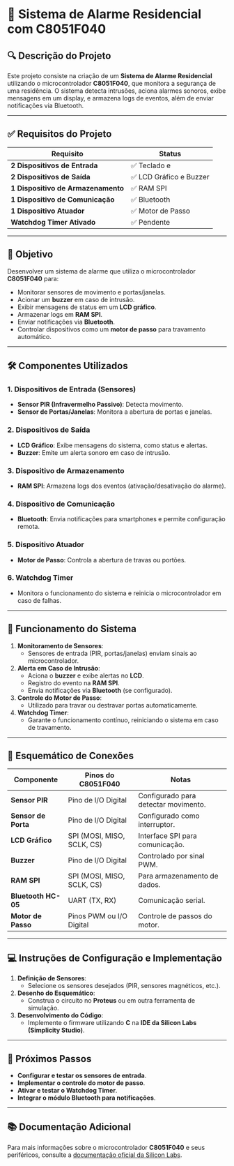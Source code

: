 # 📡 Sistema de Alarme Residencial com C8051F040

## 🔍 Descrição do Projeto
Este projeto consiste na criação de um **Sistema de Alarme Residencial** utilizando o microcontrolador **C8051F040**, que monitora a segurança de uma residência. O sistema detecta intrusões, aciona alarmes sonoros, exibe mensagens em um display, e armazena logs de eventos, além de enviar notificações via Bluetooth.

---

## ✅ Requisitos do Projeto
| Requisito                                  | Status       |
|--------------------------------------------|--------------|
| **2 Dispositivos de Entrada**              | ✅ Teclado e   |
| **2 Dispositivos de Saída**                | ✅ LCD Gráfico e Buzzer |
| **1 Dispositivo de Armazenamento**         | ✅ RAM SPI   |
| **1 Dispositivo de Comunicação**           | ✅ Bluetooth |
| **1 Dispositivo Atuador**                  | ✅ Motor de Passo |
| **Watchdog Timer Ativado**                 | ✅ Pendente  |

---

## 🎯 Objetivo
Desenvolver um sistema de alarme que utiliza o microcontrolador **C8051F040** para:
- Monitorar sensores de movimento e portas/janelas.
- Acionar um **buzzer** em caso de intrusão.
- Exibir mensagens de status em um **LCD gráfico**.
- Armazenar logs em **RAM SPI**.
- Enviar notificações via **Bluetooth**.
- Controlar dispositivos como um **motor de passo** para travamento automático.

---

## 🛠️ Componentes Utilizados

### 1. **Dispositivos de Entrada (Sensores)**
- **Sensor PIR (Infravermelho Passivo)**: Detecta movimento.
- **Sensor de Portas/Janelas**: Monitora a abertura de portas e janelas.

### 2. **Dispositivos de Saída**
- **LCD Gráfico**: Exibe mensagens do sistema, como status e alertas.
- **Buzzer**: Emite um alerta sonoro em caso de intrusão.

### 3. **Dispositivo de Armazenamento**
- **RAM SPI**: Armazena logs dos eventos (ativação/desativação do alarme).

### 4. **Dispositivo de Comunicação**
- **Bluetooth**: Envia notificações para smartphones e permite configuração remota.

### 5. **Dispositivo Atuador**
- **Motor de Passo**: Controla a abertura de travas ou portões.

### 6. **Watchdog Timer**
- Monitora o funcionamento do sistema e reinicia o microcontrolador em caso de falhas.

---

## 🔄 Funcionamento do Sistema

1. **Monitoramento de Sensores**:
   - Sensores de entrada (PIR, portas/janelas) enviam sinais ao microcontrolador.
2. **Alerta em Caso de Intrusão**:
   - Aciona o **buzzer** e exibe alertas no **LCD**.
   - Registro do evento na **RAM SPI**.
   - Envia notificações via **Bluetooth** (se configurado).
3. **Controle do Motor de Passo**:
   - Utilizado para travar ou destravar portas automaticamente.
4. **Watchdog Timer**:
   - Garante o funcionamento contínuo, reiniciando o sistema em caso de travamento.

---

## 🔌 Esquemático de Conexões

| Componente          | Pinos do C8051F040        | Notas                           |
|---------------------|----------------------------|--------------------------------|
| **Sensor PIR**      | Pino de I/O Digital        | Configurado para detectar movimento. |
| **Sensor de Porta** | Pino de I/O Digital        | Configurado como interruptor.   |
| **LCD Gráfico**     | SPI (MOSI, MISO, SCLK, CS) | Interface SPI para comunicação. |
| **Buzzer**          | Pino de I/O Digital        | Controlado por sinal PWM.       |
| **RAM SPI**         | SPI (MOSI, MISO, SCLK, CS) | Para armazenamento de dados.    |
| **Bluetooth HC-05** | UART (TX, RX)              | Comunicação serial.             |
| **Motor de Passo**  | Pinos PWM ou I/O Digital   | Controle de passos do motor.    |

---

## 💻 Instruções de Configuração e Implementação

1. **Definição de Sensores**:
   - Selecione os sensores desejados (PIR, sensores magnéticos, etc.).
2. **Desenho do Esquemático**:
   - Construa o circuito no **Proteus** ou em outra ferramenta de simulação.
3. **Desenvolvimento do Código**:
   - Implemente o firmware utilizando **C** na **IDE da Silicon Labs (Simplicity Studio)**.

---

## 🚀 Próximos Passos
- **Configurar e testar os sensores de entrada**.
- **Implementar o controle do motor de passo**.
- **Ativar e testar o Watchdog Timer**.
- **Integrar o módulo Bluetooth para notificações**.
  
---

## 📚 Documentação Adicional
Para mais informações sobre o microcontrolador **C8051F040** e seus periféricos, consulte a [documentação oficial da Silicon Labs](https://www.silabs.com/).
